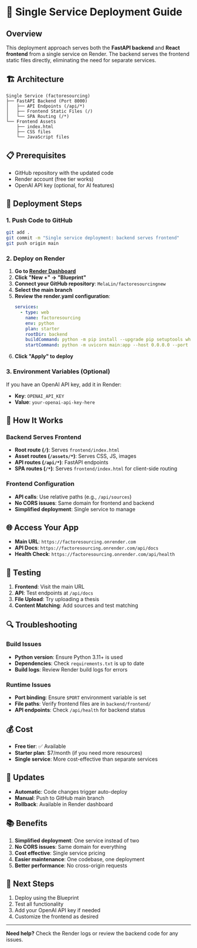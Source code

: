 # 🚀 Single Service Deployment Guide

## Overview
This deployment approach serves both the **FastAPI backend** and **React frontend** from a single service on Render. The backend serves the frontend static files directly, eliminating the need for separate services.

## 🏗️ Architecture
```
Single Service (factoresourcing)
├── FastAPI Backend (Port 8000)
│   ├── API Endpoints (/api/*)
│   ├── Frontend Static Files (/)
│   └── SPA Routing (/*)
└── Frontend Assets
    ├── index.html
    ├── CSS files
    └── JavaScript files
```

## 📋 Prerequisites
- GitHub repository with the updated code
- Render account (free tier works)
- OpenAI API key (optional, for AI features)

## 🚀 Deployment Steps

### 1. Push Code to GitHub
```bash
git add .
git commit -m "Single service deployment: backend serves frontend"
git push origin main
```

### 2. Deploy on Render
1. **Go to [Render Dashboard](https://dashboard.render.com)**
2. **Click "New +" → "Blueprint"**
3. **Connect your GitHub repository**: `MelaLin/factoresourcingnew`
4. **Select the main branch**
5. **Review the render.yaml configuration**:
   ```yaml
   services:
     - type: web
       name: factoresourcing
       env: python
       plan: starter
       rootDir: backend
       buildCommand: python -m pip install --upgrade pip setuptools wheel && pip install -r requirements.txt
       startCommand: python -m uvicorn main:app --host 0.0.0.0 --port $PORT
   ```
6. **Click "Apply" to deploy**

### 3. Environment Variables (Optional)
If you have an OpenAI API key, add it in Render:
- **Key**: `OPENAI_API_KEY`
- **Value**: `your-openai-api-key-here`

## 🔧 How It Works

### Backend Serves Frontend
- **Root route (`/`)**: Serves `frontend/index.html`
- **Asset routes (`/assets/*`)**: Serves CSS, JS, images
- **API routes (`/api/*`)**: FastAPI endpoints
- **SPA routes (`/*`)**: Serves `frontend/index.html` for client-side routing

### Frontend Configuration
- **API calls**: Use relative paths (e.g., `/api/sources`)
- **No CORS issues**: Same domain for frontend and backend
- **Simplified deployment**: Single service to manage

## 🌐 Access Your App
- **Main URL**: `https://factoresourcing.onrender.com`
- **API Docs**: `https://factoresourcing.onrender.com/api/docs`
- **Health Check**: `https://factoresourcing.onrender.com/api/health`

## 🧪 Testing
1. **Frontend**: Visit the main URL
2. **API**: Test endpoints at `/api/docs`
3. **File Upload**: Try uploading a thesis
4. **Content Matching**: Add sources and test matching

## 🔍 Troubleshooting

### Build Issues
- **Python version**: Ensure Python 3.11+ is used
- **Dependencies**: Check `requirements.txt` is up to date
- **Build logs**: Review Render build logs for errors

### Runtime Issues
- **Port binding**: Ensure `$PORT` environment variable is set
- **File paths**: Verify frontend files are in `backend/frontend/`
- **API endpoints**: Check `/api/health` for backend status

## 💰 Cost
- **Free tier**: ✅ Available
- **Starter plan**: $7/month (if you need more resources)
- **Single service**: More cost-effective than separate services

## 🔄 Updates
- **Automatic**: Code changes trigger auto-deploy
- **Manual**: Push to GitHub main branch
- **Rollback**: Available in Render dashboard

## 📚 Benefits
1. **Simplified deployment**: One service instead of two
2. **No CORS issues**: Same domain for everything
3. **Cost effective**: Single service pricing
4. **Easier maintenance**: One codebase, one deployment
5. **Better performance**: No cross-origin requests

## 🎯 Next Steps
1. Deploy using the Blueprint
2. Test all functionality
3. Add your OpenAI API key if needed
4. Customize the frontend as desired

---

**Need help?** Check the Render logs or review the backend code for any issues.
